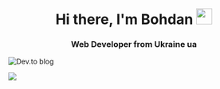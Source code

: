 <h1 align="center">Hi there, I'm Bohdan
<img src="https://github.com/blackcater/blackcater/raw/main/images/Hi.gif" height="32"/></h1>

<h3 align="center">Web Developer from Ukraine ua</h3>

![Dev.to blog](https://img.shields.io/badge/dev.to-0A0A0A?style=for-the-badge&logo=dev.to&logoColor=white)

![](https://github-profile-summary-cards.vercel.app/api/cards/profile-details?username=Cauteros974&theme=solarized_dark)
